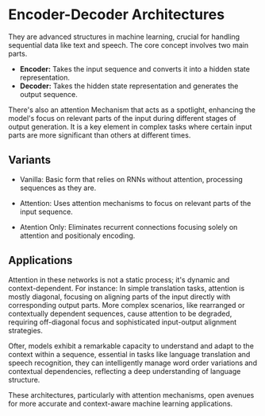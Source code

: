 # Encoder-Decoder Architectures

They are advanced structures in machine learning, crucial for handling sequential data like text and speech. The core concept involves two main parts.

- **Encoder:** Takes the input sequence and converts it into a hidden state representation.
- **Decoder:** Takes the hidden state representation and generates the output sequence.

There's also an attention Mechanism that acts as a spotlight, enhancing the model's focus on relevant parts of the input during different stages of output generation. It is a key element in complex tasks where certain input parts are more significant than others at different times.

## Variants

- Vanilla: Basic form that relies on RNNs without attention, processing sequences as they are.

- Attention: Uses attention mechanisms to focus on relevant parts of the input sequence.

- Atention Only: Eliminates recurrent connections focusing solely on attention and positionaly encoding.

## Applications

Attention in these networks is not a static process; it's dynamic and context-dependent. For instance:
In simple translation tasks, attention is mostly diagonal, focusing on aligning parts of the input directly with corresponding output parts.
More complex scenarios, like rearranged or contextually dependent sequences, cause attention to be degraded, requiring off-diagonal focus and sophisticated input-output alignment strategies.

Ofter, models exhibit a remarkable capacity to understand and adapt to the context within a sequence, essential in tasks like language translation and speech recognition, they can intelligently manage word order variations and contextual dependencies, reflecting a deep understanding of language structure.

These architectures, particularly with attention mechanisms, open avenues for more accurate and context-aware machine learning applications.
